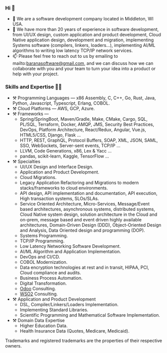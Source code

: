 ### Hi 👋
  
- 🔭 We are a software development company located in Middleton, WI USA.
- 🌱 We have more than 20 years of experience in software development, from UI/UX design, 
  custom application and product development, Cloud Native application design, development and migration, implementing 
  Systems software (compilers, linkers, loaders...),
  implementing AI/ML algorithms to writing low latency TCP/IP network services.
- 📫 Please feel free to reach out to us by emailing to mailto:baranasoftware@gmail.com, and we can discuss 
  how we can collaborate with you and your team to turn your idea into a product or help with your project.

### Skills and Expertise 🔨🔧  
- ⚒️ Programming Languages — x86 Assembly, C, C++, Go, Rust, Java, Python, Javascript, Typescript, Erlang, COBOL.
- ⚒️ Cloud Platforms — AWS, GCP, Azure.
- ⚒️ Frameworks —
  - Spring/SpringBoot, Maven/Gradle, Make, CMake, Cargo, SQL, PL/SQL, Terraform, Docker, AMQP, JMS, 
    Security Best Practices, DevOps, Platform Architecture, React/Redux, Angular, Vue.js, HTML5/CSS, Django, Flask ...
  - HTTP, REST, GraphQL, Protocol Buffers, SOAP, XML, JSON, SAML, SSO, WebSockets, Server-sent events, TCP/IP ...
  - LLVM, Code Generations, x86, Lex & Yacc ...  
  - pandas, scikit-learn, Kaggle, TensorFlow ...
- ⚒️ Specialties
  - UI/UX Design and Interface Design.
  - Application and Product Development.
  - Cloud Migrations.
  - Legacy Application Refactoring and Migrations to modern stacks/frameworks to cloud environments.
  - API design, API implementation and documentation, API execution, High transaction systems, SLOs/SLAs.
  - Service Oriented Architecture, Micro-Services, Message/Event based architectures, asynchronous systems, 
    distributed systems, Cloud Native system design, solution architecture in the Cloud and on-prem, message based and 
    event driven highly available architectures, Domain-Driven Design (DDD), Object-Oriented Design and Analysis, 
    Data Oriented design and programming (DOP).
  - Systems Programming.
  - TCP/IP Programming.
  - Low Latency Networking Software Development.
  - AI/ML Algorithm and Application Implementation.
  - DevOps and CI/CD.
  - COBOL Modernization.
  - Data encryption technologies at rest and in transit, HIPAA, PCI, Cloud compliance and audits.
  - Business Process Automation.
  - Digital Transformation.
  - [Odoo](https://www.odoo.com/) Consulting.
  - [WSO2](https://wso2.com/) Consulting.
- ⚒️ Application and Product Development
  - DSL, Compiler/Linkers/Loaders Implementation.
  - Implementing Standard Libraries.
  - Scientific Programming and Mathematical Software Implementation.
- ⚒️ Domain Data Expertise
  - Higher Education Data.
  - Health Insurance Data (Quotes, Medicare, Medicaid).


Trademarks and registered trademarks are the properties of their respective owners.

<!--
https://www.webfx.com/tools/emoji-cheat-sheet/
**baranasoftware/baranasoftware** is a ✨ _special_ ✨ repository because its `README.md` (this file) appears on your GitHub profile.

Here are some ideas to get you started:

- 🔭 I’m currently working on ...
- 🌱 I’m currently learning ...
- 👯 I’m looking to collaborate on ...
- 🤔 I’m looking for help with ...
- 💬 Ask me about ...
- 📫 How to reach me: ...
- 😄 Pronouns: ...
- ⚡ Fun fact: ...
-->

